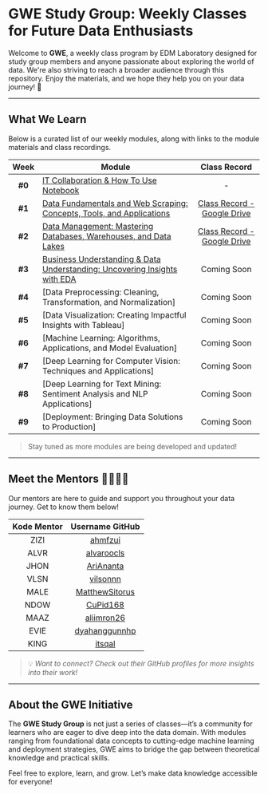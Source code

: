 # GWE Study Group: Weekly Classes for Future Data Enthusiasts  

Welcome to **GWE**, a weekly class program by EDM Laboratory designed for study group members and anyone passionate about exploring the world of data. We're also striving to reach a broader audience through this repository. Enjoy the materials, and we hope they help you on your data journey! 🚀  

---

## What We Learn  
Below is a curated list of our weekly modules, along with links to the module materials and class recordings.  

| **Week** | **Module**                                                                                                   | **Class Record** |
|:--------:|-------------------------------------------------------------------------------------------------------------|:----------------:|
| **#0**   | [IT Collaboration & How To Use Notebook](https://github.com/lifeatedmlab/GWE-2025/tree/main/Modul%200%20-%20IT%20Collaboration)                              | -     |
| **#1**   | [Data Fundamentals and Web Scraping: Concepts, Tools, and Applications](https://github.com/lifeatedmlab/GWE-2025/tree/main/Modul%201%20-%20Data%20Fundamentals%20and%20Web%20Scraping)                      | [Class Record - Google Drive](https://drive.google.com/file/d/1k379vqSeP-9lup9OKIjSDKbgPhE3-wJz/view?usp=sharing) |
| **#2**   | [Data Management: Mastering Databases, Warehouses, and Data Lakes](https://github.com/lifeatedmlab/GWE-2025/tree/main/Modul%202%20-%20Data%20Management)                              |  [Class Record - Google Drive](https://drive.google.com/file/d/1ZWxttcV1zwq0Ihl51beVme9cEYFzvuCW/view?usp=sharing)    |
| **#3**   | [Business Understanding & Data Understanding: Uncovering Insights with EDA](https://github.com/lifeatedmlab/GWE-2025/tree/main/Modul%203%20-%20Business%20%26%20Data%20Understanding%20(EDA))                                 | Coming Soon      |
| **#4**   | [Data Preprocessing: Cleaning, Transformation, and Normalization]                                     | Coming Soon      |
| **#5**   | [Data Visualization: Creating Impactful Insights with Tableau]                                       | Coming Soon      |
| **#6**   | [Machine Learning: Algorithms, Applications, and Model Evaluation]                                    | Coming Soon      |
| **#7**   | [Deep Learning for Computer Vision: Techniques and Applications]                                       | Coming Soon      |
| **#8**   | [Deep Learning for Text Mining: Sentiment Analysis and NLP Applications]                               | Coming Soon      |
| **#9**   | [Deployment: Bringing Data Solutions to Production]                                                  | Coming Soon      |  

> Stay tuned as more modules are being developed and updated!  

---

## **Meet the Mentors** 👨‍🏫👩‍🏫  

Our mentors are here to guide and support you throughout your data journey. Get to know them below!  

| **Kode Mentor** | **Username GitHub**    |
|:--------------:|:----------------------:|
| ZIZI          | [ahmfzui](https://github.com/ahmfzui) |
| ALVR          | [alvaroocls](https://github.com/alvaroocls) |
| JHON          | [AriAnanta](https://github.com/AriAnanta) |
| VLSN          | [vilsonnn](https://github.com/vilsonnn) |
| MALE          | [MatthewSitorus](https://github.com/MatthewSitorus) |
| NDOW          | [CuPid168](https://github.com/CuPid168) |
| MAAZ          | [aliimron26](https://github.com/aliimron26) |
| EVIE          | [dyahanggunnhp](https://github.com/dyahanggunnhp) |
| KING          | [itsqal](https://github.com/itsqal) |

>💡 *Want to connect? Check out their GitHub profiles for more insights into their work!*  

---

## About the GWE Initiative  

The **GWE Study Group** is not just a series of classes—it’s a community for learners who are eager to dive deep into the data domain. With modules ranging from foundational data concepts to cutting-edge machine learning and deployment strategies, GWE aims to bridge the gap between theoretical knowledge and practical skills.  

Feel free to explore, learn, and grow. Let’s make data knowledge accessible for everyone!  
